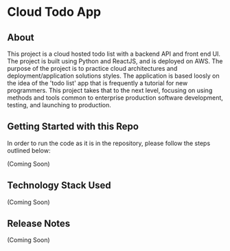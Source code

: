 # Cloud Todo App 

## About

This project is a cloud hosted todo list with a backend API and front end UI. The project is built using Python and ReactJS, and is deployed on AWS. The purpose of the project is to practice cloud architectures and deployment/application solutions styles. The application is based loosly on the idea of the 'todo list' app that is frequently a tutorial for new programmers. This project takes that to the next level, focusing on using methods and tools common to enterprise production software development, testing, and launching to production. 

## Getting Started with this Repo

In order to run the code as it is in the repository, please follow the steps outlined below:

(Coming Soon)

## Technology Stack Used

(Coming Soon)

## Release Notes

(Coming Soon)